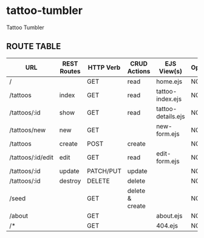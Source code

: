 # tattoo-tumbler
Tattoo Tumbler

## ROUTE TABLE ##
| **URL**            | **REST Routes** | **HTTP Verb** | **CRUD Actions** | **EJS View(s)**   | **Operational?** |
|--------------------|-----------------|---------------|------------------|-------------------|------------------|
| /                  |                 | GET           | read             | home.ejs          | NO               |
| /tattoos          | index           | GET           | read             | tattoo-index.ejs | NO               |
| /tattoos/:id      | show            | GET           | read             | tattoo-details.ejs   | NO               |
| /tattoos/new      | new             | GET           |                  | new-form.ejs      | NO               |
| /tattoos          | create          | POST          | create           |                   | NO               |
| /tattoos/:id/edit | edit            | GET           | read             | edit-form.ejs     | NO               |
| /tattoos/:id      | update          | PATCH/PUT     | update           |                   | NO               |
| /tattoos/:id      | destroy         | DELETE        | delete           |                   | NO               |
| /seed              |                 | GET           | delete & create  |                   | NO               |
| /about             |                 | GET           |                  | about.ejs         | NO               |
| /*                 |                 | GET           |                  | 404.ejs           | NO               |